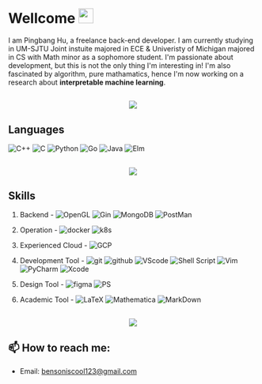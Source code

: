# Wellcome <img src="https://raw.githubusercontent.com/MartinHeinz/MartinHeinz/master/wave.gif" width="30px">

I am Pingbang Hu, a freelance back-end developer. I am currently studying in UM-SJTU Joint instuite majored in ECE & Univeristy of Michigan majored in CS with Math minor as a sophomore student. I'm passionate about development, but this is not the only thing I'm interesting in! I'm also fascinated by algorithm, pure mathamatics, hence I'm now working on a research about **interpretable machine learning**.

##

<p align="center">
  <img src="https://github-readme-stats.vercel.app/api?username=sleepymalc&show_icons=true&count_private=true&include_all_commits=true&theme=dracula" />
</p>

## Languages

![C++](https://img.shields.io/badge/C%2B%2B-00599C?logo=c%2B%2B&logoColor=white)
![C](https://img.shields.io/badge/C-00599C?logo=c&logoColor=white)
![Python](https://img.shields.io/badge/python-3670A0?logo=python&logoColor=ffdd54)
![Go](https://img.shields.io/badge/-Golang-00ADD8?logo=go&logoColor=white)
![Java](https://img.shields.io/badge/-Java-007396?logo=java&logoColor=white)
![Elm](https://img.shields.io/badge/Elm-60B5CC?logo=elm&logoColor=white)

##

<p align="center">
  <img src="https://github-readme-stats.vercel.app/api/top-langs/?username=sleepymalc&hide=Tex&theme=dracula&layout=compact&langs_count=8" />
</p>

## Skills

 1. Backend - ![OpenGL](https://img.shields.io/badge/OpenGL-FFFFFF?logo=opengl)
    ![Gin](https://img.shields.io/badge/-Gin-00ADD8?link=https://github.com/gin-gonic/gin)
    ![MongoDB](https://img.shields.io/badge/MongoDB-4EA94B?logo=mongodb&logoColor=white)
    ![PostMan](https://img.shields.io/badge/Postman-FF6C37?logo=Postman&logoColor=white)

 2. Operation - ![docker](https://img.shields.io/badge/-Docker-2496ED?logo=docker&logoColor=white)
    ![k8s](https://img.shields.io/badge/-Kubernetes-326CE5?logo=Kubernetes&logoColor=white)

 3. Experienced Cloud - ![GCP](https://img.shields.io/badge/-Google%20Cloud-4285F4?logo=google%20cloud&logoColor=white)

 4. Development Tool - ![git](https://img.shields.io/badge/-Git-F05032?logo=git&logoColor=white)
    ![github](https://img.shields.io/badge/-Github-181717?logo=github&logoColor=white)
    ![VScode](https://img.shields.io/badge/-VS%20Code-007ACC?logo=visual%20studio%20code&logoColor=white)
    ![Shell Script](https://img.shields.io/badge/shell_script-%23121011.svg?logo=gnu-bash&logoColor=white)
    ![Vim](https://img.shields.io/badge/VIM-%2311AB00.svg?logo=vim&logoColor=white)
    ![PyCharm](https://img.shields.io/badge/pycharm-143?logo=pycharm&logoColor=black&color=black&labelColor=green)
    ![Xcode](https://img.shields.io/badge/Xcode-007ACC?logo=Xcode&logoColor=white)

 5. Design Tool - ![figma](https://img.shields.io/badge/-Figma-F24E1E?logo=figma&logoColor=white)
    ![PS](https://img.shields.io/badge/-Adobe%20Photoshop-31A8FF?logo=adobe%20photoshop&logoColor=white)

 6. Academic Tool - ![LaTeX](https://img.shields.io/badge/latex-%23008080.svg?logo=latex&logoColor=white) 
    ![Mathematica](https://img.shields.io/static/v1?message=Mathematica&color=DD1100&logo=Wolfram+Mathematica&logoColor=FFFFFF&label=)
    ![MarkDown](https://img.shields.io/badge/Markdown-000000?logo=markdown&logoColor=white) 
##

<p align="center">
  <img src="https://github-readme-stats-peach-two.vercel.app/api/wakatime?username=sleepymalc&layout=compact&theme=dracula" />
</p>

## 📫 How to reach me:

- Email: bensoniscool123@gmail.com
